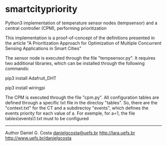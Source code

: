 # smartcitypriority
Python3 implementation of temperature sensor nodes (tempsensor) and a central controller (CPM), performing prioritization

This implementation is a proof-of-concept of the definitions presented in the article "A Prioritization Approach for Optimization of Multiple Concurrent Sensing Applications in Smart Cities"

The sensor node is executed through the file "tempsensor.py". It requires two additional libraries, which can be installed through the following commands:

pip3 install Adafruit_DHT

pip3 install wiringpi

The CPM is executed through the file "cpm.py". All configuration tables are defined through a specific txt file in the directoy "tables\". So, there are the "context.txt" for the CT and a subdirectoy "events\", which defines the events priority for each value of a. For exemple, for a=1, the file tables\events\1.txt must to be configured

------------
Author Daniel G. Costa 
danielgcosta@uefs.br
http://lara.uefs.br
http://www.uefs.br/danielgcosta
